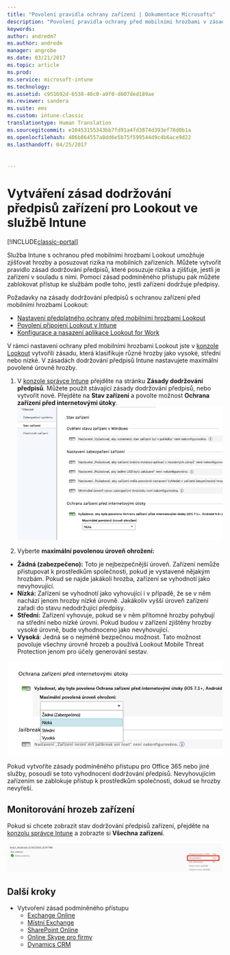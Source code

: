 ```yaml
---
title: "Povolení pravidla ochrany zařízení | Dokumentace Microsoftu"
description: "Povolení pravidla ochrany před mobilními hrozbami v zásadách dodržování předpisů zařízení."
keywords: 
author: andredm7
ms.author: andredm
manager: angrobe
ms.date: 03/21/2017
ms.topic: article
ms.prod: 
ms.service: microsoft-intune
ms.technology: 
ms.assetid: c951692d-6538-46c0-a9f0-d607ded189ae
ms.reviewer: sandera
ms.suite: ems
ms.custom: intune-classic
translationtype: Human Translation
ms.sourcegitcommit: e10453155343bb7fd91a4fd3874d393ef78d0b1a
ms.openlocfilehash: 406b864557a8dd6e5b75f599544d9c4b6ace9d22
ms.lasthandoff: 04/25/2017


---
```


# <a name="create-lookout-device-compliance-policy-in-intune"></a>Vytváření zásad dodržování předpisů zařízení pro Lookout ve službě Intune

[!INCLUDE[classic-portal](../includes/classic-portal.md)]

Služba Intune s ochranou před mobilními hrozbami Lookout umožňuje zjišťovat hrozby a posuzovat rizika na mobilních zařízeních. Můžete vytvořit pravidlo zásad dodržování předpisů, které posuzuje rizika a zjišťuje, jestli je zařízení v souladu s nimi. Pomocí zásad podmíněného přístupu pak můžete zablokovat přístup ke službám podle toho, jestli zařízení dodržuje předpisy.

Požadavky na zásady dodržování předpisů s ochranou zařízení před mobilními hrozbami Lookout:

- [Nastavení předplatného ochrany před mobilními hrozbami Lookout](set-up-your-subscription-with-lookout-mtp.md)
- [Povolení připojení Lookout v Intune](enable-lookout-mtp-connection-in-intune.md)
- [Konfigurace a nasazení aplikace Lookout for Work](configure-and-deploy-lookout-for-work-apps.md)

V rámci nastavení ochrany před mobilními hrozbami Lookout jste v [konzole Lookout](https://aad.lookout.com) vytvořili zásadu, která klasifikuje různé hrozby jako vysoké, střední nebo nízké. V zásadách dodržování předpisů Intune nastavujete maximální povolené úrovně hrozby.

1. V [konzole správce Intune](https://manage.microsoft.com) přejděte na stránku **Zásady dodržování předpisů**. Můžete použít stávající zásady dodržování předpisů, nebo vytvořit nové. Přejděte na **Stav zařízení** a povolte možnost **Ochrana zařízení před internetovými útoky**.
  ![snímek obrazovky zobrazující nastavení pravidla ochrany zařízení před hrozbami](../media/mtp/mtp-compliance-policy-rule.png)

2. Vyberte **maximální povolenou úroveň ohrožení:**
  * **Žádná (zabezpečeno):** Toto je nejbezpečnější úroveň.  Zařízení nemůže přistupovat k prostředkům společnosti, pokud je vystavené nějakým hrozbám.  Pokud se najde jakákoli hrozba, zařízení se vyhodnotí jako nevyhovující.  
  * **Nízká:** Zařízení se vyhodnotí jako vyhovující i v případě, že se v něm nachází jenom hrozby nízké úrovně. Jakákoliv vyšší úroveň zařízení zařadí do stavu nedodržující předpisy.
  * **Střední:** Zařízení vyhovuje, pokud se v něm přítomné hrozby pohybují na střední nebo nízké úrovni. Pokud budou v zařízení zjištěny hrozby vysoké úrovně, bude vyhodnoceno jako nevyhovující.
  * **Vysoká**: Jedná se o nejméně bezpečnou možnost. Tato možnost povoluje všechny úrovně hrozeb a používá Lookout Mobile Threat Protection jenom pro účely generování sestav.

![snímek obrazovky zobrazující možnost úrovně hrozeb pro nastavení pravidla ochrany zařízení před internetovými útoky](../media/mtp/mtp-compliance-policy-setting.png)

Pokud vytvoříte zásady podmíněného přístupu pro Office 365 nebo jiné služby, posoudí se toto vyhodnocení dodržování předpisů. Nevyhovujícím zařízením se zablokuje přístup k prostředkům společnosti, dokud se hrozby nevyřeší.

## <a name="monitor-device-threats"></a>Monitorování hrozeb zařízení
Pokud si chcete zobrazit stav dodržování předpisů zařízení, přejděte na [konzolu správce Intune](https://manage.microsoft.com) a zobrazte si **Všechna zařízení**.

![snímek stránky zařízení v konzole pro správu Intune zobrazující stav dodržování předpisů zařízení](../media/mtp/mtp-device-status-intune-console.png)

## <a name="next-steps"></a>Další kroky
* Vytvoření zásad podmíněného přístupu
  * [Exchange Online](restrict-access-to-exchange-online-with-microsoft-intune.md)
  * [Místní Exchange](restrict-access-to-exchange-onpremises-with-microsoft-intune.md)
  * [SharePoint Online](restrict-access-to-sharepoint-online-with-microsoft-intune.md)
  * [Online Skype pro firmy](restrict-access-to-skype-for-business-online-with-microsoft-intune.md)
  * [Dynamics CRM](restrict-access-to-dynamics-crm-online-with-microsoft-intune.md)

